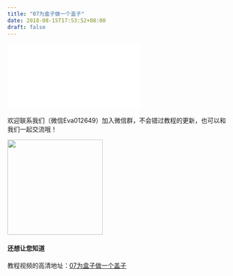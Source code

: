 ```yaml
---
title: "07为盒子做一个盖子"
date: 2018-08-15T17:53:52+08:00
draft: false
---
```





<div class="video">
<iframe src="//player.bilibili.com/player.html?aid=30207166&cid=52673772&page=1" scrolling="no" border="0" frameborder="no" framespacing="0" allowfullscreen="true"> </iframe>
</div>

欢迎联系我们（微信Eva012649）加入微信群，不会错过教程的更新，也可以和我们一起交流哦！

<img src="../../img/WechatIMG1189.jpeg" style="width: 215px; margin: unset;"/>

#### 还想让您知道

教程视频的高清地址：[07为盒子做一个盖子](https://www.bilibili.com/video/av30207166)
